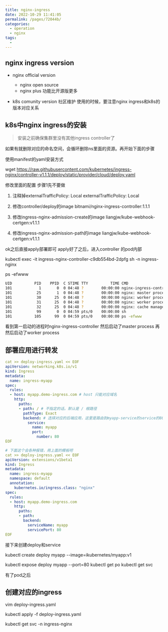```yaml
---
title: nginx-ingress
date: 2022-10-29 11:41:05
permalink: /pages/72044b/
categories:
  - operation
  - nginx
tags:
  - 
---
```

## nginx ingress version

- nginx official version
    - nginx open source 
    - nginx plus 功能比开源版更多

- k8s comunity version
社区维护
使用的时候，要注意nginx ingress和k8s的版本对应关系

 

## k8s中nginx ingress的安装

> 安装之前确保集群里没有其他ingress controller了

如果有就删除对应的命名空间，会循环删除ns里面的资源。再开始下面的步骤

使用manifest的yaml安装方式

wget https://raw.githubusercontent.com/kubernetes/ingress-nginx/controller-v1.1.1/deploy/static/provider/cloud/deploy.yaml

修改里面的配置   步骤1先不要做
1. 注释掉externalTrafficPolicy: Local
externalTrafficPolicy: Local

2. 修改controller/deploy的image
bitnami/nginx-ingress-controller:1.1.1

3. 修改ingress-nginx-admission-create的image
liangjw/kube-webhook-certgen:v1.1.1

4. 修改ingress-nginx-admission-path的image
liangjw/kube-webhook-certgen:v1.1.1


ok之后直接apply部署即可
apply好了之后，进入controller 的pod内部

kubectl exec -it ingress-nginx-controller-c9db554bd-2dpfg sh -n ingress-nginx


ps -efwww
```bash
UID          PID    PPID  C STIME TTY          TIME CMD
101            1       0  0 04:48 ?        00:00:00 nginx-ingress-controller /nginx-ingress-controller --publish-service=ingress-nginx/ingress-nginx-controller --election-id=ingress-controller-leader --controller-class=k8s.io/ingress-nginx --configmap=ingress-nginx/ingress-nginx-controller --validating-webhook=:8443 --validating-webhook-certificate=/usr/local/certificates/cert --validating-webhook-key=/usr/local/certificates/key
101           25       1  0 04:48 ?        00:00:00 nginx: master process /usr/local/nginx/sbin/nginx -c /etc/nginx/nginx.conf
101           30      25  0 04:48 ?        00:00:00 nginx: worker process
101           31      25  0 04:48 ?        00:00:00 nginx: worker process
101           32      25  0 04:48 ?        00:00:00 nginx: cache manager process
101           99       0  0 04:59 pts/0    00:00:00 sh
101          105      99  0 04:59 pts/0    00:00:00 ps -efwww
```

看到第一启动的进程时nginx-ingress-controller
然后启动了master process
再然后启动了worker process


## 部署应用进行转发

```yml
cat >> deploy-ingress.yaml << EOF
apiVersion: networking.k8s.io/v1
kind: Ingress
metadata:
  name: ingress-myapp
spec:
  rules:
  - host: myapp.demo-ingress.com # host 只能对应域名
    http:
      paths:
      - path: / # 不指定的话。默认是 / 根路径
        pathType: Exact
        backend: # 选择对应的后端应用，这里是路由到myapp-service的service的80上面
          service:
            name: myapp
            port:
              number: 80
EOF

# 下面这个会各种报错，用上面的模板吧
cat >> deploy-ingress.yaml << EOF
apiVersion: extensions/v1beta1
kind: Ingress
metadata:
  name: ingress-myapp
  namespace: default
  annotation:
    kubernetes.io/ingress.class: "nginx"
spec:
  rules:
  - host: myapp.demo-ingress.com
    http:
      paths:
      - path:
        backend:
          serviceName: myapp
          servicePort: 80
EOF
```

接下来创建deploy和service

kubectl create deploy myapp --image=ikubernetes/myapp:v1

kubectl expose deploy myapp --port=80
kubectl get po 
kubectl get svc 


有了pod之后

## 创建对应的ingress

vim deploy-ingress.yaml

kubectl apply -f deploy-ingress.yaml

kubectl get svc -n ingress-nginx 




